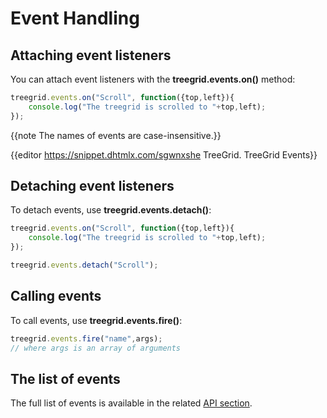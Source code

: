 Event Handling
==============

## Attaching event listeners

You can attach event listeners with the **treegrid.events.on()** method:

~~~js
treegrid.events.on("Scroll", function({top,left}){
    console.log("The treegrid is scrolled to "+top,left);
});
~~~

{{note The names of events are case-insensitive.}}

{{editor	https://snippet.dhtmlx.com/sgwnxshe	TreeGrid. TreeGrid Events}}

## Detaching event listeners

To detach events, use **treegrid.events.detach()**:

~~~js
treegrid.events.on("Scroll", function({top,left}){
    console.log("The treegrid is scrolled to "+top,left);
});

treegrid.events.detach("Scroll");
~~~

## Calling events

To call events, use **treegrid.events.fire()**:

~~~js
treegrid.events.fire("name",args);
// where args is an array of arguments
~~~

## The list of events

The full list of events is available in the related [API section](treegrid/api/refs/treegrid_events.md).

